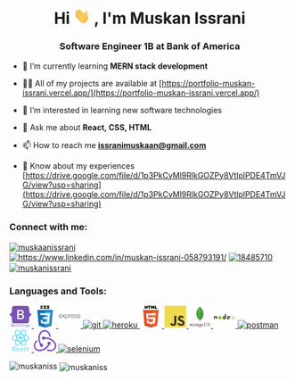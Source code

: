 <h1 align="center">Hi <img src="https://raw.githubusercontent.com/ptprashanttripathi/ptprashanttripathi/master/hi.gif" width="30px" >
  , I'm Muskan Issrani</h1>
<h3 align="center">Software Engineer 1B at Bank of America</h3>

- 🌱 I’m currently learning **MERN stack development**

- 👨‍💻 All of my projects are available at [https://portfolio-muskan-issrani.vercel.app/](https://portfolio-muskan-issrani.vercel.app/)

- 👀 I’m interested in learning new software technologies

- 💬 Ask me about **React, CSS, HTML**

- 📫 How to reach me **issranimuskaan@gmail.com**

- 📄 Know about my experiences [https://drive.google.com/file/d/1p3PkCyMl9RlkGOZPy8VtlplPDE4TmVJG/view?usp=sharing](https://drive.google.com/file/d/1p3PkCyMl9RlkGOZPy8VtlplPDE4TmVJG/view?usp=sharing)

<h3 align="left">Connect with me:</h3>
<p align="left">
<a href="https://twitter.com/muskaanissrani" target="blank"><img align="center" src="https://raw.githubusercontent.com/rahuldkjain/github-profile-readme-generator/master/src/images/icons/Social/twitter.svg" alt="muskaanissrani" height="30" width="40" /></a>
<a href="https://linkedin.com/in/https://www.linkedin.com/in/muskan-issrani-058793191/" target="blank"><img align="center" src="https://raw.githubusercontent.com/rahuldkjain/github-profile-readme-generator/master/src/images/icons/Social/linked-in-alt.svg" alt="https://www.linkedin.com/in/muskan-issrani-058793191/" height="30" width="40" /></a>
<a href="https://stackoverflow.com/users/18485710" target="blank"><img align="center" src="https://raw.githubusercontent.com/rahuldkjain/github-profile-readme-generator/master/src/images/icons/Social/stack-overflow.svg" alt="18485710" height="30" width="40" /></a>
<a href="https://www.leetcode.com/muskanissrani" target="blank"><img align="center" src="https://raw.githubusercontent.com/rahuldkjain/github-profile-readme-generator/master/src/images/icons/Social/leet-code.svg" alt="muskanissrani" height="30" width="40" /></a>
</p>

<h3 align="left">Languages and Tools:</h3>
<p align="left"> <a href="https://getbootstrap.com" target="_blank" rel="noreferrer"> <img src="https://raw.githubusercontent.com/devicons/devicon/master/icons/bootstrap/bootstrap-plain-wordmark.svg" alt="bootstrap" width="40" height="40"/> </a> <a href="https://www.w3schools.com/css/" target="_blank" rel="noreferrer"> <img src="https://raw.githubusercontent.com/devicons/devicon/master/icons/css3/css3-original-wordmark.svg" alt="css3" width="40" height="40"/> </a> <a href="https://expressjs.com" target="_blank" rel="noreferrer"> <img src="https://raw.githubusercontent.com/devicons/devicon/master/icons/express/express-original-wordmark.svg" alt="express" width="40" height="40"/> </a> <a href="https://git-scm.com/" target="_blank" rel="noreferrer"> <img src="https://www.vectorlogo.zone/logos/git-scm/git-scm-icon.svg" alt="git" width="40" height="40"/> </a> <a href="https://heroku.com" target="_blank" rel="noreferrer"> <img src="https://www.vectorlogo.zone/logos/heroku/heroku-icon.svg" alt="heroku" width="40" height="40"/> </a> <a href="https://www.w3.org/html/" target="_blank" rel="noreferrer"> <img src="https://raw.githubusercontent.com/devicons/devicon/master/icons/html5/html5-original-wordmark.svg" alt="html5" width="40" height="40"/> </a> <a href="https://developer.mozilla.org/en-US/docs/Web/JavaScript" target="_blank" rel="noreferrer"> <img src="https://raw.githubusercontent.com/devicons/devicon/master/icons/javascript/javascript-original.svg" alt="javascript" width="40" height="40"/> </a> <a href="https://www.mongodb.com/" target="_blank" rel="noreferrer"> <img src="https://raw.githubusercontent.com/devicons/devicon/master/icons/mongodb/mongodb-original-wordmark.svg" alt="mongodb" width="40" height="40"/> </a> <a href="https://nodejs.org" target="_blank" rel="noreferrer"> <img src="https://raw.githubusercontent.com/devicons/devicon/master/icons/nodejs/nodejs-original-wordmark.svg" alt="nodejs" width="40" height="40"/> </a> <a href="https://postman.com" target="_blank" rel="noreferrer"> <img src="https://www.vectorlogo.zone/logos/getpostman/getpostman-icon.svg" alt="postman" width="40" height="40"/> </a> <a href="https://reactjs.org/" target="_blank" rel="noreferrer"> <img src="https://raw.githubusercontent.com/devicons/devicon/master/icons/react/react-original-wordmark.svg" alt="react" width="40" height="40"/> </a> <a href="https://redux.js.org" target="_blank" rel="noreferrer"> <img src="https://raw.githubusercontent.com/devicons/devicon/master/icons/redux/redux-original.svg" alt="redux" width="40" height="40"/> </a> <a href="https://www.selenium.dev" target="_blank" rel="noreferrer"> <img src="https://raw.githubusercontent.com/detain/svg-logos/780f25886640cef088af994181646db2f6b1a3f8/svg/selenium-logo.svg" alt="selenium" width="40" height="40"/> </a> </p>

<p><img align="left" src="https://github-readme-stats.vercel.app/api/top-langs?username=muskaniss&show_icons=true&locale=en&layout=compact" alt="muskaniss" /></p>

<p>&nbsp;<img align="center" src="https://github-readme-stats.vercel.app/api?username=muskaniss&show_icons=true&locale=en" alt="muskaniss" /></p>
